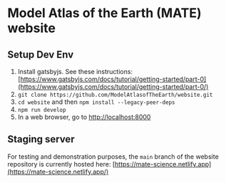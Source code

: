 # Model Atlas of the Earth (MATE) website

## Setup Dev Env

1. Install gatsbyjs. See these instructions: [https://www.gatsbyjs.com/docs/tutorial/getting-started/part-0](https://www.gatsbyjs.com/docs/tutorial/getting-started/part-0/)
1. `git clone https://github.com/ModelAtlasofTheEarth/website.git`
1. `cd website` and then `npm install --legacy-peer-deps`
1. `npm run develop`
1. In a web browser, go to [http://localhost:8000](http://localhost:8000)

## Staging server

For testing and demonstration purposes, the `main` branch of the website repository is currently hosted here: [https://mate-science.netlify.app](https://mate-science.netlify.app/)
